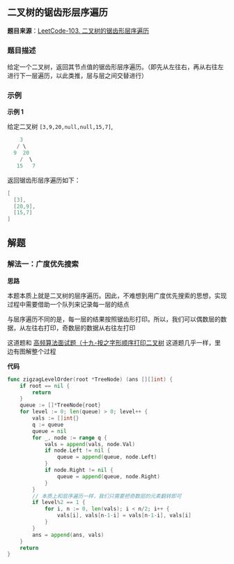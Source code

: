 
## 二叉树的锯齿形层序遍历

**题目来源**：[LeetCode-103. 二叉树的锯齿形层序遍历](https://leetcode-cn.com/problems/binary-tree-zigzag-level-order-traversal/)

### 题目描述

给定一个二叉树，返回其节点值的锯齿形层序遍历。（即先从左往右，再从右往左进行下一层遍历，以此类推，层与层之间交替进行）

### 示例

**示例 1**

给定二叉树 `[3,9,20,null,null,15,7]`,

```go
    3
   / \
  9  20
    /  \
   15   7
```

返回锯齿形层序遍历如下：

```go
[
  [3],
  [20,9],
  [15,7]
]
```

## 解题

### 解法一：广度优先搜索

**思路**

本题本质上就是二叉树的层序遍历。因此，不难想到用广度优先搜索的思想，实现过程中需要借助一个队列来记录每一层的结点

与层序遍历不同的是，每一层的结果按照锯齿形打印。所以，我们可以偶数层的数据，从左往右打印，奇数层的数据从右往左打印

这道题和 [高频算法面试题（十九-按之字形顺序打印二叉树](https://juejin.cn/post/7028796116682407967) 这道题几乎一样，里边有图解整个过程

**代码**

```go
func zigzagLevelOrder(root *TreeNode) (ans [][]int) {
    if root == nil {
        return
    }
    queue := []*TreeNode{root}
    for level := 0; len(queue) > 0; level++ {
        vals := []int{}
        q := queue
        queue = nil
        for _, node := range q {
            vals = append(vals, node.Val)
            if node.Left != nil {
                queue = append(queue, node.Left)
            }
            if node.Right != nil {
                queue = append(queue, node.Right)
            }
        }
        // 本质上和层序遍历一样，我们只需要把奇数层的元素翻转即可
        if level%2 == 1 {
            for i, n := 0, len(vals); i < n/2; i++ {
                vals[i], vals[n-1-i] = vals[n-1-i], vals[i]
            }
        }
        ans = append(ans, vals)
    }
    return
}
```